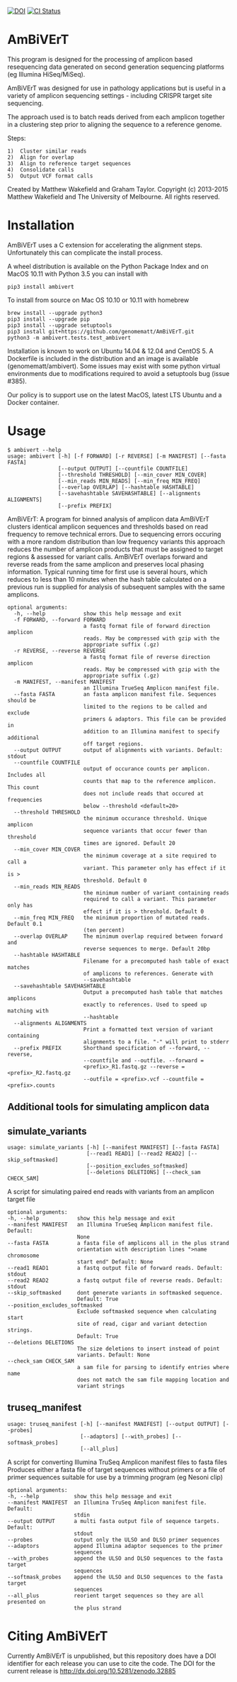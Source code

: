 [![DOI](https://zenodo.org/badge/11450/genomematt/AmBiVErT.svg)](https://zenodo.org/badge/latestdoi/11450/genomematt/AmBiVErT)
[![CI Status](https://travis-ci.org/genomematt/AmBiVErT.svg?branch=master)](https://travis-ci.org/genomematt/AmBiVErT)

AmBiVErT
========

This program is designed for the processing of amplicon based resequencing data
generated on second generation sequencing platforms (eg Illumina HiSeq/MiSeq).

AmBiVErT was designed for use in pathology applications but is useful in a
variety of amplicon sequencing settings - including CRISPR target site sequencing.

The approach used is to batch reads derived from each amplicon together in a
clustering step prior to aligning the sequence to a reference genome.

Steps:

    1)  Cluster similar reads
    2)  Align for overlap
    3)  Align to reference target sequences
    4)  Consolidate calls
    5)  Output VCF format calls


Created by Matthew Wakefield and Graham Taylor.
Copyright (c) 2013-2015  Matthew Wakefield and The University of Melbourne. All rights reserved.

Installation
============

AmBiVErT uses a C extension for accelerating the alignment steps.  Unfortunately this can complicate the install process.

A wheel distribution is available on the Python Package Index and on MacOS 10.11 with Python 3.5 you can install with

    pip3 install ambivert

To install from source on Mac OS 10.10 or 10.11 with homebrew
	
    brew install --upgrade python3
    pip3 install --upgrade pip
    pip3 install --upgrade setuptools
    pip3 install git+https://github.com/genomematt/AmBiVErT.git
    python3 -m ambivert.tests.test_ambivert

Installation is known to work on Ubuntu 14.04 & 12.04 and CentOS 5.  A Dockerfile is included in the distribution and an image is available (genomematt/ambivert).  Some issues may exist with some python virtual environments due to modifications required to avoid a setuptools bug (issue #385).

Our policy is to support use on the latest MacOS, latest LTS Ubuntu and a Docker container.


	


Usage
=====

    $ ambivert --help
    usage: ambivert [-h] [-f FORWARD] [-r REVERSE] [-m MANIFEST] [--fasta FASTA]
                    [--output OUTPUT] [--countfile COUNTFILE]
                    [--threshold THRESHOLD] [--min_cover MIN_COVER]
                    [--min_reads MIN_READS] [--min_freq MIN_FREQ]
                    [--overlap OVERLAP] [--hashtable HASHTABLE]
                    [--savehashtable SAVEHASHTABLE] [--alignments ALIGNMENTS]
                    [--prefix PREFIX]

AmBiVErT: A program for binned analysis of amplicon data AmBiVErT clusters
identical amplicon sequences and thresholds based on read frequency to remove
technical errors. Due to sequencing errors occuring with a more random
distribution than low frequency variants this approach reduces the number of
amplicon products that must be assigned to target regions & assessed for
variant calls. AmBiVErT overlaps forward and reverse reads from the same
amplicon and preserves local phasing information. Typical running time for
first use is several hours, which reduces to less than 10 minutes when the
hash table calculated on a previous run is supplied for analysis of subsequent
samples with the same amplicons.

    optional arguments:
      -h, --help            show this help message and exit
      -f FORWARD, --forward FORWARD
                            a fastq format file of forward direction amplicon
                            reads. May be compressed with gzip with the
                            appropriate suffix (.gz)
      -r REVERSE, --reverse REVERSE
                            a fastq format file of reverse direction amplicon
                            reads. May be compressed with gzip with the
                            appropriate suffix (.gz)
      -m MANIFEST, --manifest MANIFEST
                            an Illumina TrueSeq Amplicon manifest file.
      --fasta FASTA         an fasta amplicon manifest file. Sequences should be
                            limited to the regions to be called and exclude
                            primers & adaptors. This file can be provided in
                            addition to an Illumina manifest to specify additional
                            off target regions.
      --output OUTPUT       output of alignments with variants. Default: stdout
      --countfile COUNTFILE
                            output of occurance counts per amplicon. Includes all
                            counts that map to the reference amplicon. This count
                            does not include reads that occured at frequencies
                            below --threshold <default=20>
      --threshold THRESHOLD
                            the minimum occurance threshold. Unique amplicon
                            sequence variants that occur fewer than threshold
                            times are ignored. Default 20
      --min_cover MIN_COVER
                            the minimum coverage at a site required to call a
                            variant. This parameter only has effect if it is >
                            threshold. Default 0
      --min_reads MIN_READS
                            the minimum number of variant containing reads
                            required to call a variant. This parameter only has
                            effect if it is > threshold. Default 0
      --min_freq MIN_FREQ   the minimum proportion of mutated reads. Default 0.1
                            (ten percent)
      --overlap OVERLAP     The minimum overlap required between forward and
                            reverse sequences to merge. Default 20bp
      --hashtable HASHTABLE
                            Filename for a precomputed hash table of exact matches
                            of amplicons to references. Generate with
                            --savehashtable
      --savehashtable SAVEHASHTABLE
                            Output a precomputed hash table that matches amplicons
                            exactly to references. Used to speed up matching with
                            --hashtable
      --alignments ALIGNMENTS
                            Print a formatted text version of variant containing
                            alignments to a file. "-" will print to stderr
      --prefix PREFIX       Shorthand specification of --forward, --reverse,
                            --countfile and --outfile. --forward =
                            <prefix>_R1.fastq.gz --reverse = <prefix>_R2.fastq.gz
                            --outfile = <prefix>.vcf --countfile = <prefix>.counts


Additional tools for simulating amplicon data
---------------------------------------------

simulate_variants
------------------

    usage: simulate_variants [-h] [--manifest MANIFEST] [--fasta FASTA]
                             [--read1 READ1] [--read2 READ2] [--skip_softmasked]
                             [--position_excludes_softmasked]
                             [--deletions DELETIONS] [--check_sam CHECK_SAM]
  
A script for simulating paired end reads with variants from an amplicon target
file

    optional arguments:
    -h, --help            show this help message and exit
    --manifest MANIFEST   an Illumina TrueSeq Amplicon manifest file. Default:
                          None
    --fasta FASTA         a fasta file of amplicons all in the plus strand
                          orientation with description lines ">name chromosome
                          start end" Default: None
    --read1 READ1         a fastq output file of forward reads. Default: stdout
    --read2 READ2         a fastq output file of reverse reads. Default: stdout
    --skip_softmasked     dont generate variants in softmasked sequence.
                          Default: True
    --position_excludes_softmasked
                          Exclude softmasked sequence when calculating start
                          site of read, cigar and variant detection strings.
                          Default: True
    --deletions DELETIONS
                          The size deletions to insert instead of point
                          variants. Default: None
    --check_sam CHECK_SAM
                          a sam file for parsing to identify entries where name
                          does not match the sam file mapping location and
                          variant strings

truseq_manifest
---------------

    usage: truseq_manifest [-h] [--manifest MANIFEST] [--output OUTPUT] [--probes]
                           [--adaptors] [--with_probes] [--softmask_probes]
                           [--all_plus]
  
A script for converting Illumina TruSeq Amplicon manifest files to fasta files
Produces either a fasta file of target sequences without primers or a file of
primer sequences suitable for use by a trimming program (eg Nesoni clip)

    optional arguments:
    -h, --help           show this help message and exit
    --manifest MANIFEST  an Illumina TruSeq Amplicon manifest file. Default:
                         stdin
    --output OUTPUT      a multi fasta output file of sequence targets. Default:
                         stdout
    --probes             output only the ULSO and DLSO primer sequences
    --adaptors           append Illumina adaptor sequences to the primer
                         sequences
    --with_probes        append the ULSO and DLSO sequences to the fasta target
                         sequences
    --softmask_probes    append the ULSO and DLSO sequences to the fasta target
                         sequences
    --all_plus           reorient target sequences so they are all presented on
                         the plus strand						
						

Citing AmBiVErT
=================
Currently AmBiVErT is unpublished, but this repository does have a DOI identifier for each release you can use to cite the code.  The DOI for the current release is http://dx.doi.org/10.5281/zenodo.32885

